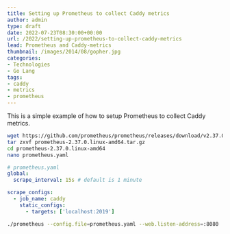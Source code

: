 ```yaml
---
title: Setting up Prometheus to collect Caddy metrics
author: admin
type: draft
date: 2022-07-23T08:30:00+00:00
url: /2022/setting-up-prometheus-to-collect-caddy-metrics
lead: Prometheus and Caddy-metrics
thumbnail: /images/2014/08/gopher.jpg
categories:
- Technologies
- Go Lang
tags:
- caddy
- metrics
- prometheus
---
```

This is a simple example of how to setup Prometheus to collect Caddy metrics.
<!--more-->

```bash
wget https://github.com/prometheus/prometheus/releases/download/v2.37.0/prometheus-2.37.0.linux-amd64.tar.gz
tar zxvf prometheus-2.37.0.linux-amd64.tar.gz
cd prometheus-2.37.0.linux-amd64
nano prometheus.yaml
```

```yaml
# prometheus.yaml
global:
  scrape_interval: 15s # default is 1 minute

scrape_configs:
  - job_name: caddy
    static_configs:
      - targets: ['localhost:2019']
```

```bash
./prometheus --config.file=prometheus.yaml --web.listen-address=:8080
```



